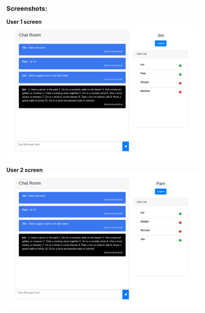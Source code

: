 ### Screenshots:

**User 1 screen**
![user 1 screen](./pic/user1.png)

**User 2 screen**
![user 2 screen](./pic/user2.png)